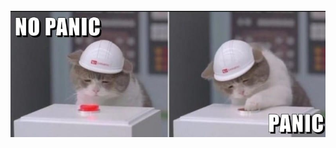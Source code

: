 <div align="center">
  <br />
  <img src="https://github.com/sahilarun/sahilarun/blob/main/assets/panic.jpg" alt="Banner">
  <br />
</div>
